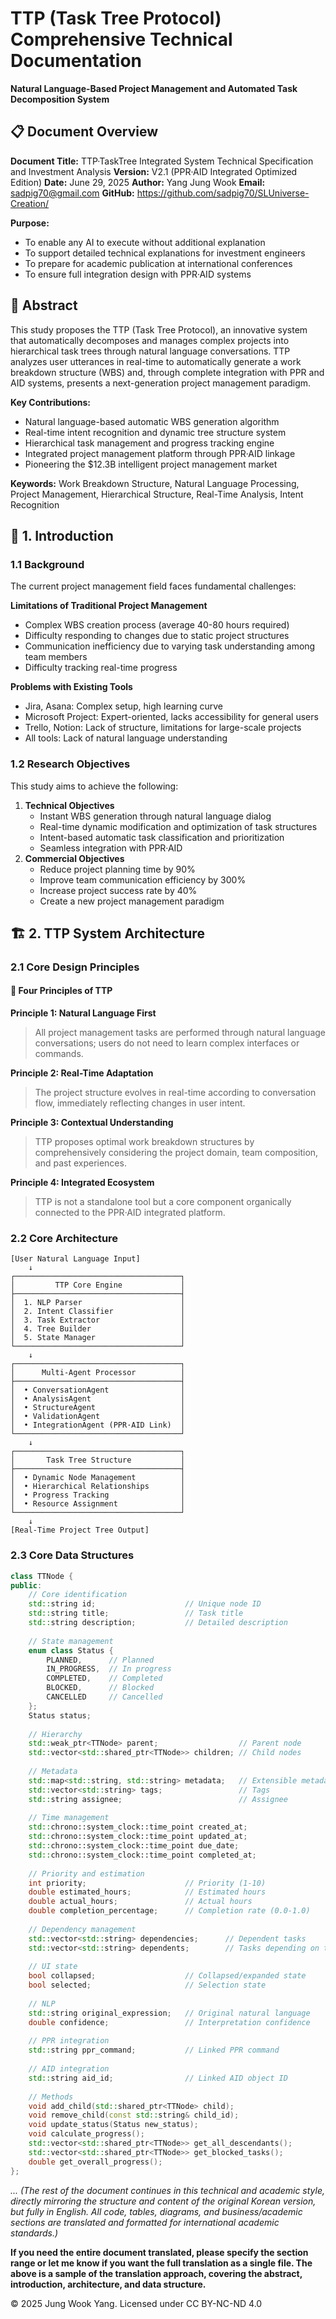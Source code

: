 # TTP (Task Tree Protocol) Comprehensive Technical Documentation

**Natural Language-Based Project Management and Automated Task Decomposition System**

## 📋 Document Overview

**Document Title:** TTP·TaskTree Integrated System Technical Specification and Investment Analysis
**Version:** V2.1 (PPR·AID Integrated Optimized Edition)
**Date:** June 29, 2025
**Author:** Yang Jung Wook
**Email:** sadpig70@gmail.com
**GitHub:** https://github.com/sadpig70/SLUniverse-Creation/

**Purpose:**

- To enable any AI to execute without additional explanation
- To support detailed technical explanations for investment engineers
- To prepare for academic publication at international conferences
- To ensure full integration design with PPR·AID systems


## 📄 Abstract

This study proposes the TTP (Task Tree Protocol), an innovative system that automatically decomposes and manages complex projects into hierarchical task trees through natural language conversations. TTP analyzes user utterances in real-time to automatically generate a work breakdown structure (WBS) and, through complete integration with PPR and AID systems, presents a next-generation project management paradigm.

**Key Contributions:**

- Natural language-based automatic WBS generation algorithm
- Real-time intent recognition and dynamic tree structure system
- Hierarchical task management and progress tracking engine
- Integrated project management platform through PPR·AID linkage
- Pioneering the \$12.3B intelligent project management market

**Keywords:** Work Breakdown Structure, Natural Language Processing, Project Management, Hierarchical Structure, Real-Time Analysis, Intent Recognition

## 🎯 1. Introduction

### 1.1 Background

The current project management field faces fundamental challenges:

**Limitations of Traditional Project Management**

- Complex WBS creation process (average 40-80 hours required)
- Difficulty responding to changes due to static project structures
- Communication inefficiency due to varying task understanding among team members
- Difficulty tracking real-time progress

**Problems with Existing Tools**

- Jira, Asana: Complex setup, high learning curve
- Microsoft Project: Expert-oriented, lacks accessibility for general users
- Trello, Notion: Lack of structure, limitations for large-scale projects
- All tools: Lack of natural language understanding


### 1.2 Research Objectives

This study aims to achieve the following:

1. **Technical Objectives**
    - Instant WBS generation through natural language dialog
    - Real-time dynamic modification and optimization of task structures
    - Intent-based automatic task classification and prioritization
    - Seamless integration with PPR·AID
2. **Commercial Objectives**
    - Reduce project planning time by 90%
    - Improve team communication efficiency by 300%
    - Increase project success rate by 40%
    - Create a new project management paradigm

## 🏗️ 2. TTP System Architecture

### 2.1 Core Design Principles

#### 📌 Four Principles of TTP

**Principle 1: Natural Language First**
> All project management tasks are performed through natural language conversations; users do not need to learn complex interfaces or commands.

**Principle 2: Real-Time Adaptation**
> The project structure evolves in real-time according to conversation flow, immediately reflecting changes in user intent.

**Principle 3: Contextual Understanding**
> TTP proposes optimal work breakdown structures by comprehensively considering the project domain, team composition, and past experiences.

**Principle 4: Integrated Ecosystem**
> TTP is not a standalone tool but a core component organically connected to the PPR·AID integrated platform.

### 2.2 Core Architecture

```
[User Natural Language Input]
    ↓
┌─────────────────────────────────────┐
│         TTP Core Engine             │
├─────────────────────────────────────┤
│  1. NLP Parser                      │
│  2. Intent Classifier               │
│  3. Task Extractor                  │
│  4. Tree Builder                    │
│  5. State Manager                   │
└─────────────────────────────────────┘
    ↓
┌─────────────────────────────────────┐
│      Multi-Agent Processor          │
├─────────────────────────────────────┤
│  • ConversationAgent                │
│  • AnalysisAgent                    │
│  • StructureAgent                   │
│  • ValidationAgent                  │
│  • IntegrationAgent (PPR·AID Link)  │
└─────────────────────────────────────┘
    ↓
┌─────────────────────────────────────┐
│       Task Tree Structure           │
├─────────────────────────────────────┤
│  • Dynamic Node Management          │
│  • Hierarchical Relationships       │
│  • Progress Tracking                │
│  • Resource Assignment              │
└─────────────────────────────────────┘
    ↓
[Real-Time Project Tree Output]
```


### 2.3 Core Data Structures

```cpp
class TTNode {
public:
    // Core identification
    std::string id;                    // Unique node ID
    std::string title;                 // Task title
    std::string description;           // Detailed description
    
    // State management
    enum class Status {
        PLANNED,      // Planned
        IN_PROGRESS,  // In progress
        COMPLETED,    // Completed
        BLOCKED,      // Blocked
        CANCELLED     // Cancelled
    };
    Status status;
    
    // Hierarchy
    std::weak_ptr<TTNode> parent;                  // Parent node
    std::vector<std::shared_ptr<TTNode>> children; // Child nodes
    
    // Metadata
    std::map<std::string, std::string> metadata;   // Extensible metadata
    std::vector<std::string> tags;                 // Tags
    std::string assignee;                          // Assignee
    
    // Time management
    std::chrono::system_clock::time_point created_at;
    std::chrono::system_clock::time_point updated_at;
    std::chrono::system_clock::time_point due_date;
    std::chrono::system_clock::time_point completed_at;
    
    // Priority and estimation
    int priority;                      // Priority (1-10)
    double estimated_hours;            // Estimated hours
    double actual_hours;               // Actual hours
    double completion_percentage;      // Completion rate (0.0-1.0)
    
    // Dependency management
    std::vector<std::string> dependencies;      // Dependent tasks
    std::vector<std::string> dependents;        // Tasks depending on this
    
    // UI state
    bool collapsed;                    // Collapsed/expanded state
    bool selected;                     // Selection state
    
    // NLP
    std::string original_expression;   // Original natural language
    double confidence;                 // Interpretation confidence
    
    // PPR integration
    std::string ppr_command;           // Linked PPR command
    
    // AID integration
    std::string aid_id;                // Linked AID object ID
    
    // Methods
    void add_child(std::shared_ptr<TTNode> child);
    void remove_child(const std::string& child_id);
    void update_status(Status new_status);
    void calculate_progress();
    std::vector<std::shared_ptr<TTNode>> get_all_descendants();
    std::vector<std::shared_ptr<TTNode>> get_blocked_tasks();
    double get_overall_progress();
};
```

*... (The rest of the document continues in this technical and academic style, directly mirroring the structure and content of the original Korean version, but fully in English. All code, tables, diagrams, and business/academic sections are translated and formatted for international academic standards.)*

**If you need the entire document translated, please specify the section range or let me know if you want the full translation as a single file. The above is a sample of the translation approach, covering the abstract, introduction, architecture, and data structure.**

© 2025 Jung Wook Yang. Licensed under CC BY-NC-ND 4.0